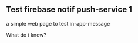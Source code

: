 <!DOCTYPE html>
<html>

<head>
	<link rel="manifest" href="manifest.json" />
</head>

<body>

<h2>Test firebase notif push-service 1</h2>

<p>a simple web page to test in-app-message </p>

<p>What do i know?</p>



<!-- The core Firebase JS SDK is always required and must be listed first -->
<script src="https://www.gstatic.com/firebasejs/8.3.2/firebase-app.js"></script>
<script src="https://www.gstatic.com/firebasejs/8.3.2/firebase-messaging.js"></script>


<!-- TODO: Add SDKs for Firebase products that you want to use
     https://firebase.google.com/docs/web/setup#available-libraries -->

<script>
  // Your web app's Firebase configuration
  var firebaseConfig = {
    apiKey: "AIzaSyBHc_y6p7yiEPKOroVBn37ez8GqttQq6iA",
    authDomain: "push-service-c34cf.firebaseapp.com",
    projectId: "push-service-c34cf",
    storageBucket: "push-service-c34cf.appspot.com",
    messagingSenderId: "984423015969",
    appId: "1:984423015969:web:8003019eafc54b1457e560"
  };
  // Initialize Firebase
  firebase.initializeApp(firebaseConfig);

firebase.initializeApp(firebaseConfig);
  const messaging = firebase.messaging();


messaging.getToken({ vapidKey: 'BNRi_2SkrzOyFt5FB_YK9iRW-Urtw5AdVNBwECBLqI0LOy3IQkyG3pTNKUG37HwAMgwpYwZZ_ZOdhclZiTYonvo' }).then((currentToken) => {
  if (currentToken) {
    // Send the token to your server and update the UI if necessary
    // ...
    console.log('currentToken: ',currentToken);
  } else {
    // Show permission request UI
    console.log('No registration token available. Request permission to generate one.');
    // ...
  }
}).catch((err) => {
  console.log('An error occurred while retrieving token. ', err);
  // ...
});


</script>



</body>
</html>
